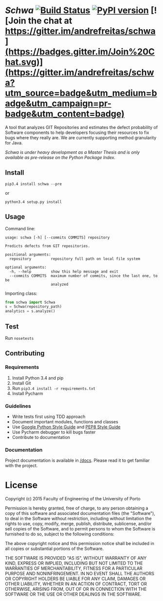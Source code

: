# _Schwa_ [![Build Status](https://travis-ci.org/andrefreitas/schwa.svg)](https://travis-ci.org/andrefreitas/schwa) [![PyPI version](https://badge.fury.io/py/Schwa.svg)](http://badge.fury.io/py/Schwa) [![Join the chat at https://gitter.im/andrefreitas/schwa](https://badges.gitter.im/Join%20Chat.svg)](https://gitter.im/andrefreitas/schwa?utm_source=badge&utm_medium=badge&utm_campaign=pr-badge&utm_content=badge)



A tool that analyzes GIT Repositories and estimates the defect probability of Software components to help developers
focusing their resources to fix bugs where they really are. We are currently supporting method granularity for Java.

*Schwa is under heavy development as a Master Thesis and is only available as pre-release on the Python Package Index.*
 

## Install
`pip3.4 install schwa --pre`

 or
 
`python3.4 setup.py install`

## Usage
Command line:

```shell
usage: schwa [-h] [--commits COMMITS] repository

Predicts defects from GIT repositories.

positional arguments:
  repository         repository full path on local file system

optional arguments:
  -h, --help         show this help message and exit
  --commits COMMITS  maximum number of commits, since the last one, to be
                     analyzed
```

Importing class:
```python
from schwa import Schwa
s = Schwa(repository_path)
analytics = s.analyze()
```

## Test
Run `nosetests`

## Contributing

### Requirements
1. Install Python 3.4 and pip
2. Install Git
3. Run `pip3.4 install -r requirements.txt`
4. Install Pycharm

### Guidelines
* Write tests first using TDD approach
* Document important modules, functions and classes
* Use [Google Python Style Guide](http://google-styleguide.googlecode.com/svn/trunk/pyguide.html) and [PEP8 Style Guide](https://www.python.org/dev/peps/pep-0008/)
* Use Pycharm debugger to kill bugs faster
* Contribute to documentation

### Documentation
Project documentation is available in [/docs](docs/README.md). Please read it to get familiar with the project.

# License
Copyright (c) 2015 Faculty of Engineering of the University of Porto

Permission is hereby granted, free of charge, to any person obtaining a copy
of this software and associated documentation files (the "Software"), to deal
in the Software without restriction, including without limitation the rights
to use, copy, modify, merge, publish, distribute, sublicense, and/or sell
copies of the Software, and to permit persons to whom the Software is
furnished to do so, subject to the following conditions:

The above copyright notice and this permission notice shall be included in
all copies or substantial portions of the Software.

THE SOFTWARE IS PROVIDED "AS IS", WITHOUT WARRANTY OF ANY KIND, EXPRESS OR
IMPLIED, INCLUDING BUT NOT LIMITED TO THE WARRANTIES OF MERCHANTABILITY,
FITNESS FOR A PARTICULAR PURPOSE AND NONINFRINGEMENT. IN NO EVENT SHALL THE
AUTHORS OR COPYRIGHT HOLDERS BE LIABLE FOR ANY CLAIM, DAMAGES OR OTHER
LIABILITY, WHETHER IN AN ACTION OF CONTRACT, TORT OR OTHERWISE, ARISING FROM,
OUT OF OR IN CONNECTION WITH THE SOFTWARE OR THE USE OR OTHER DEALINGS IN
THE SOFTWARE.
